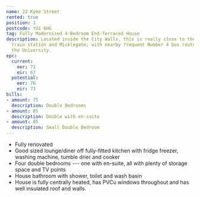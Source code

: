 ```yaml
---
name: 22 Kyme Street
rented: true
position: 1
postcode: YO1 6HG
tag: Fully Modernised 4-Bedroom End-Terraced House
description: Located inside the City Walls, this is really close to the town centre,
  train station and Micklegate; with nearby frequent Number 4 bus route direct to
  the University.
epc:
  current:
    eer: 71
    eir: 67
  potential:
    eer: 76
    eir: 73
bills:
- amount: 75
  description: Double Bedrooms
- amount: 85
  description: Double with en-suite
- amount: 65
  description: Small Double Bedroom
---
```


* Fully renovated
* Good sized lounge/diner off fully-fitted kitchen with fridge freezer, washing machine, tumble drier and cooker
* Four double bedrooms --- one with en-suite, all with plenty of storage space and TV points
* House bathroom with shower, toilet and wash basin
* House is fully centrally heated, has PVCu windows throughout and has well insulated roof and walls.
